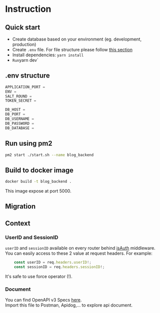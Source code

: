 # Instruction

## Quick start

- Create database based on your environment (eg. development, production)
- Create `.env` file. For file structure please follow [this section](#env-structure)
- Install dependencies: `yarn install`
- ` Run `yarn dev`

## .env structure

```js
APPLICATION_PORT =
ENV =
SALT_ROUND =
TOKEN_SECRET =

DB_HOST =
DB_PORT =
DB_USERNAME =
DB_PASSWORD =
DB_DATABASE =
```

## Run using pm2

```bash
pm2 start ./start.sh --name blog_backend
```

## Build to docker image

```bash
docker build -t blog_backend .
```

This image expose at port 5000.  

## Migration

## Context

### UserID and SessionID
`userID` and `sessionID` available on every router behind [isAuth](src/middlewares/isAuth.ts) middleware. You can easily access to these 2 value at request headers.
For example:
```ts
    const userID = req.headers.userID!;
    const sessionID = req.headers.sessionID!;
```

It's safe to use force operator (!).  

### Document
You can find OpenAPI v3 Specs [here](https://app.box.com/s/79ux7nm23iontdz9gh6xupgdpvm74xya).  
Import this file to Postman, Apidog,... to explore api document.